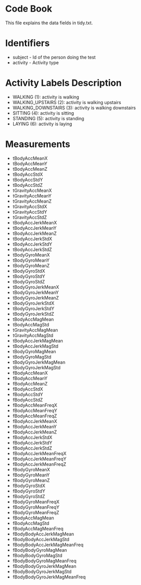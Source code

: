 # Code Book

This file explains the data fields in tidy.txt.

# Identifiers

* subject - Id of the person doing the test
* activity - Activity type 

# Activity Labels Description

* WALKING (1): activity is walking
* WALKING_UPSTAIRS (2): activity is walking upstairs
* WALKING_DOWNSTAIRS (3): activity is walking downstairs
* SITTING (4): activity is sitting
* STANDING (5): activity is standing
* LAYING (6): activity is laying

# Measurements

* tBodyAccMeanX
* tBodyAccMeanY
* tBodyAccMeanZ
* tBodyAccStdX
* tBodyAccStdY
* tBodyAccStdZ
* tGravityAccMeanX
* tGravityAccMeanY
* tGravityAccMeanZ
* tGravityAccStdX
* tGravityAccStdY
* tGravityAccStdZ
* tBodyAccJerkMeanX
* tBodyAccJerkMeanY
* tBodyAccJerkMeanZ
* tBodyAccJerkStdX
* tBodyAccJerkStdY
* tBodyAccJerkStdZ
* tBodyGyroMeanX
* tBodyGyroMeanY
* tBodyGyroMeanZ
* tBodyGyroStdX
* tBodyGyroStdY
* tBodyGyroStdZ
* tBodyGyroJerkMeanX
* tBodyGyroJerkMeanY
* tBodyGyroJerkMeanZ
* tBodyGyroJerkStdX
* tBodyGyroJerkStdY
* tBodyGyroJerkStdZ
* tBodyAccMagMean
* tBodyAccMagStd
* tGravityAccMagMean
* tGravityAccMagStd
* tBodyAccJerkMagMean
* tBodyAccJerkMagStd
* tBodyGyroMagMean
* tBodyGyroMagStd
* tBodyGyroJerkMagMean
* tBodyGyroJerkMagStd
* fBodyAccMeanX
* fBodyAccMeanY
* fBodyAccMeanZ
* fBodyAccStdX
* fBodyAccStdY
* fBodyAccStdZ
* fBodyAccMeanFreqX
* fBodyAccMeanFreqY
* fBodyAccMeanFreqZ
* fBodyAccJerkMeanX
* fBodyAccJerkMeanY
* fBodyAccJerkMeanZ
* fBodyAccJerkStdX
* fBodyAccJerkStdY
* fBodyAccJerkStdZ
* fBodyAccJerkMeanFreqX
* fBodyAccJerkMeanFreqY
* fBodyAccJerkMeanFreqZ
* fBodyGyroMeanX
* fBodyGyroMeanY
* fBodyGyroMeanZ
* fBodyGyroStdX
* fBodyGyroStdY
* fBodyGyroStdZ
* fBodyGyroMeanFreqX
* fBodyGyroMeanFreqY
* fBodyGyroMeanFreqZ
* fBodyAccMagMean
* fBodyAccMagStd
* fBodyAccMagMeanFreq
* fBodyBodyAccJerkMagMean
* fBodyBodyAccJerkMagStd
* fBodyBodyAccJerkMagMeanFreq
* fBodyBodyGyroMagMean
* fBodyBodyGyroMagStd
* fBodyBodyGyroMagMeanFreq
* fBodyBodyGyroJerkMagMean
* fBodyBodyGyroJerkMagStd
* fBodyBodyGyroJerkMagMeanFreq

